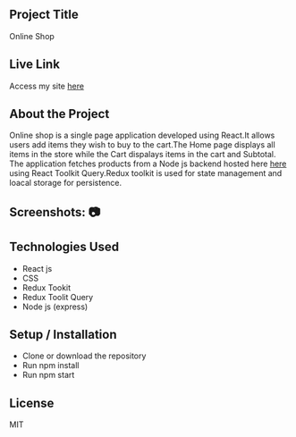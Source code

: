
## Project Title
Online Shop

## Live Link
Access my site  [here](https://react-online-shop.herokuapp.com/)

## About the Project
Online shop is a single page  application developed using React.It allows users add items they wish to buy to the cart.The Home page displays all items in the store while the Cart dispalays items in the cart and Subtotal. The application fetches products from a Node js backend hosted here [here](https://react-online-shop-api.herokuapp.com/) using React Toolkit Query.Redux toolkit is used for state management and loacal storage for persistence.

## Screenshots: 📷


## Technologies Used
* React js
* CSS
* Redux Tookit 
* Redux Toolit Query
* Node js (express)

## Setup / Installation
* Clone or download the repository
* Run npm install
* Run npm start
## License
MIT

